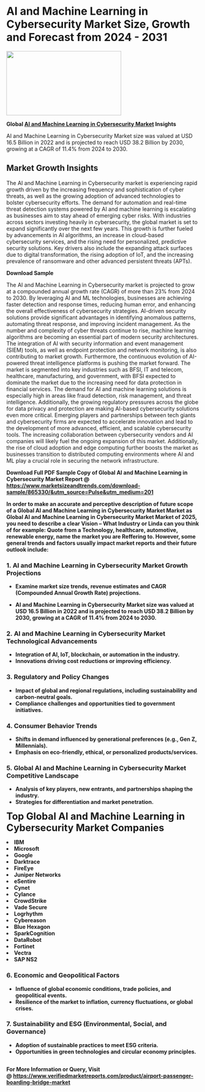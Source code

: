 <H1>AI and Machine Learning in Cybersecurity Market Size, Growth and Forecast from 2024 - 2031</H1><img class="aligncenter size-medium wp-image-584254" src="https://thirdeyenews.in/wp-content/uploads/2024/09/Global-Market-Research-300x168.jpeg" alt="" width="300" height="168" /><p><strong>Global&nbsp;<a href="https://www.marketsizeandtrends.com/download-sample/865330/&amp;utm_source=Pulse&amp;utm_medium=201">AI and Machine Learning in Cybersecurity Market</a> Insights</strong></p><p>AI and Machine Learning in Cybersecurity Market size was valued at USD 16.5 Billion in 2022 and is projected to reach USD 38.2 Billion by 2030, growing at a CAGR of 11.4% from 2024 to 2030.</p><p><h2>Market Growth Insights</h2> <p>The AI and Machine Learning in Cybersecurity market is experiencing rapid growth driven by the increasing frequency and sophistication of cyber threats, as well as the growing adoption of advanced technologies to bolster cybersecurity efforts. The demand for automation and real-time threat detection systems powered by AI and machine learning is escalating as businesses aim to stay ahead of emerging cyber risks. With industries across sectors investing heavily in cybersecurity, the global market is set to expand significantly over the next few years. This growth is further fueled by advancements in AI algorithms, an increase in cloud-based cybersecurity services, and the rising need for personalized, predictive security solutions. Key drivers also include the expanding attack surfaces due to digital transformation, the rising adoption of IoT, and the increasing prevalence of ransomware and other advanced persistent threats (APTs).</p> <p><strong>Download Sample</strong></p> <p>The AI and Machine Learning in Cybersecurity market is projected to grow at a compounded annual growth rate (CAGR) of more than 23% from 2024 to 2030. By leveraging AI and ML technologies, businesses are achieving faster detection and response times, reducing human error, and enhancing the overall effectiveness of cybersecurity strategies. AI-driven security solutions provide significant advantages in identifying anomalous patterns, automating threat response, and improving incident management. As the number and complexity of cyber threats continue to rise, machine learning algorithms are becoming an essential part of modern security architectures. The integration of AI with security information and event management (SIEM) tools, as well as endpoint protection and network monitoring, is also contributing to market growth. Furthermore, the continuous evolution of AI-powered threat intelligence platforms is pushing the market forward. The market is segmented into key industries such as BFSI, IT and telecom, healthcare, manufacturing, and government, with BFSI expected to dominate the market due to the increasing need for data protection in financial services. The demand for AI and machine learning solutions is especially high in areas like fraud detection, risk management, and threat intelligence. Additionally, the growing regulatory pressures across the globe for data privacy and protection are making AI-based cybersecurity solutions even more critical. Emerging players and partnerships between tech giants and cybersecurity firms are expected to accelerate innovation and lead to the development of more advanced, efficient, and scalable cybersecurity tools. The increasing collaboration between cybersecurity vendors and AI companies will likely fuel the ongoing expansion of this market. Additionally, the rise of cloud adoption and edge computing further boosts the market as businesses transition to distributed computing environments where AI and ML play a crucial role in securing the network infrastructure. <p><strong></p><p><span class=""><strong>Download Full PDF Sample Copy of Global AI and Machine Learning in Cybersecurity Market Report</strong> @ <a href="https://www.marketsizeandtrends.com/download-sample/865330/&amp;utm_source=Pulse&amp;utm_medium=201" target="_blank">https://www.marketsizeandtrends.com/download-sample/865330/&amp;utm_source=Pulse&amp;utm_medium=201</a></span></p><p>In order to make an accurate and perceptive description of future scope of a Global&nbsp;AI and Machine Learning in Cybersecurity Market Market as Global&nbsp;AI and Machine Learning in Cybersecurity Market Market of 2025, you need to describe a clear Vision &ndash; What Industry or Linda can you think of for example: Quote from a Technology, healthcare, automotive, renewable energy, name the market you are Reffering to. However, some general trends and factors usually impact market reports and their future outlook include:</p><h3>1.&nbsp;<strong>AI and Machine Learning in Cybersecurity Market Growth Projections</strong></h3><ul><li>Examine market size trends, revenue estimates and CAGR (Compounded Annual Growth Rate) projections.</li><li><p>AI and Machine Learning in Cybersecurity Market size was valued at USD 16.5 Billion in 2022 and is projected to reach USD 38.2 Billion by 2030, growing at a CAGR of 11.4% from 2024 to 2030.</p></li></ul><h3>2.&nbsp;<strong>AI and Machine Learning in Cybersecurity Market Technological Advancements</strong></h3><ul><li>Integration of AI, IoT, blockchain, or automation in the industry.</li><li>Innovations driving cost reductions or improving efficiency.</li></ul><h3>3.&nbsp;<strong>Regulatory and Policy Changes</strong></h3><ul><li>Impact of global and regional regulations, including sustainability and carbon-neutral goals.</li><li>Compliance challenges and opportunities tied to government initiatives.</li></ul><h3>4.&nbsp;<strong>Consumer Behavior Trends</strong></h3><ul><li>Shifts in demand influenced by generational preferences (e.g., Gen Z, Millennials).</li><li>Emphasis on eco-friendly, ethical, or personalized products/services.</li></ul><h3>5.&nbsp;<strong>Global AI and Machine Learning in Cybersecurity Market Competitive Landscape</strong></h3><ul><li>Analysis of key players, new entrants, and partnerships shaping the industry.</li><li>Strategies for differentiation and market penetration.</li></ul><p data-pm-slice="1 1 []"><span style="color: inherit; font-family: inherit; font-size: 25px;">Top Global AI and Machine Learning in Cybersecurity Market Companies</span></p><div class="" data-test-id=""><p><li>IBM</li><li> Microsoft</li><li> Google</li><li> Darktrace</li><li> FireEye</li><li> Juniper Networks</li><li> eSentire</li><li> Cynet</li><li> Cylance</li><li> CrowdStrike</li><li> Vade Secure</li><li> Logrhythm</li><li> Cybereason</li><li> Blue Hexagon</li><li> SparkCognition</li><li> DataRobot</li><li> Fortinet</li><li> Vectra</li><li> SAP NS2</li></p></div><h3>6.&nbsp;<strong>Economic and Geopolitical Factors</strong></h3><ul><li>Influence of global economic conditions, trade policies, and geopolitical events.</li><li>Resilience of the market to inflation, currency fluctuations, or global crises.</li></ul><h3>7.&nbsp;<strong>Sustainability and ESG (Environmental, Social, and Governance)</strong></h3><ul><li>Adoption of sustainable practices to meet ESG criteria.</li><li>Opportunities in green technologies and circular economy principles.</li></ul><h2><strong style="font-size: 14px;">For More Information or Query, Visit @&nbsp;</strong><a style="background-color: #ffffff; font-size: 14px;" href="https://www.marketsizeandtrends.com/report/ai-and-machine-learning-in-cybersecurity-market/" target="_blank">https://www.verifiedmarketreports.com/product/airport-passenger-boarding-bridge-market</a></h2>
